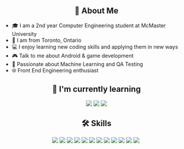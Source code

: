 <div align="center">
  <h2>👋 About Me</h2>
</div>

- 🎓 I am a 2nd year Computer Engineering student at McMaster University
- 📍 I am from Toronto, Ontario
- 💻 I enjoy learning new coding skills and applying them in new ways
- 🎮 Talk to me about Android & game development
- 🔬 Passionate about Machine Learning and QA Testing
- 🌐 Front End Engineering enthusiast

<div align="center">
  <h2>🚀 I'm currently learning</h2>
  <p>
    <img src="https://img.shields.io/badge/-Bootstrap-563D7C?style=flat-square&logo=bootstrap&logoColor=white" />
    <img src="https://img.shields.io/badge/-TensorFlow-FF6F00?style=flat-square&logo=tensorflow&logoColor=white" />
    <img src="https://img.shields.io/badge/-C++-00599C?style=flat-square&logo=c%2B%2B&logoColor=white" />
  </p>
</div>

<div align="center">
  <h2>🛠 Skills</h2>
  <p>
    <img src="https://img.shields.io/badge/-VS%20Code-007ACC?style=flat-square&logo=visual-studio-code&logoColor=white" />
    <img src="https://img.shields.io/badge/-Codeblocks-A8B9CC?style=flat-square&logo=codeblocks&logoColor=white" />
    <img src="https://img.shields.io/badge/-PyCharm-143?style=flat-square&logo=pycharm&logoColor=white" />
    <img src="https://img.shields.io/badge/-JavaScript-F7DF1E?style=flat-square&logo=javascript&logoColor=black" />
    <img src="https://img.shields.io/badge/-HTML5-E34F26?style=flat-square&logo=html5&logoColor=white" />
    <img src="https://img.shields.io/badge/-CSS3-1572B6?style=flat-square&logo=css3&logoColor=white" />
    <img src="https://img.shields.io/badge/-React-61DAFB?style=flat-square&logo=react&logoColor=black" />
    <img src="https://img.shields.io/badge/-Python-3776AB?style=flat-square&logo=python&logoColor=white" />
    <img src="https://img.shields.io/badge/-C++-00599C?style=flat-square&logo=c%2B%2B&logoColor=white" />
    <img src="https://img.shields.io/badge/-Raspberry%20Pi-C51A4A?style=flat-square&logo=raspberry-pi&logoColor=white" />
    <img src="https://img.shields.io/badge/-Arduino-00979D?style=flat-square&logo=arduino&logoColor=white" />
    <img src="https://img.shields.io/badge/-Autodesk%20Inventor-0696D7?style=flat-square&logo=autodesk&logoColor=white" />
    <img
